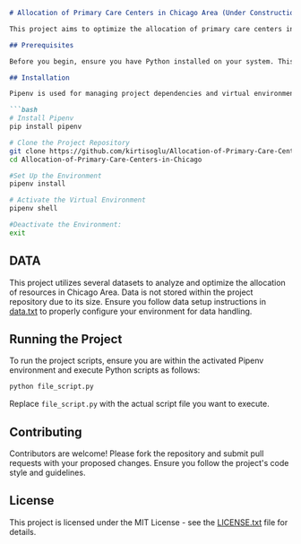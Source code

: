 ```markdown
# Allocation of Primary Care Centers in Chicago Area (Under Construction...)

This project aims to optimize the allocation of primary care centers in Chicago using advanced data analysis and optimization techniques.

## Prerequisites

Before you begin, ensure you have Python installed on your system. This project is developed using Python 3.12. While it is likely that earlier versions of Python 3 may also work, they have not been tested and thus cannot be guaranteed to be fully compatible. For best results, using Python 3.12 or higher is recommended.

## Installation

Pipenv is used for managing project dependencies and virtual environments. Follow these steps to set up the project environment using Pipenv:

```bash
# Install Pipenv
pip install pipenv

# Clone the Project Repository
git clone https://github.com/kirtisoglu/Allocation-of-Primary-Care-Centers-in-Chicago
cd Allocation-of-Primary-Care-Centers-in-Chicago

#Set Up the Environment
pipenv install

# Activate the Virtual Environment
pipenv shell

#Deactivate the Environment:
exit
```

## DATA

This project utilizes several datasets to analyze and optimize the allocation of resources in Chicago Area. Data is not stored within the project repository due to its size. Ensure you follow data setup instructions in [data.txt](data.txt) to properly configure your environment for data handling.

## Running the Project

To run the project scripts, ensure you are within the activated Pipenv environment and execute Python scripts as follows:

```bash
python file_script.py
```

Replace `file_script.py` with the actual script file you want to execute.

## Contributing

Contributors are welcome! Please fork the repository and submit pull requests with your proposed changes. Ensure you follow the project's code style and guidelines.

## License

This project is licensed under the MIT License - see the [LICENSE.txt](LICENSE.txt) file for details.









